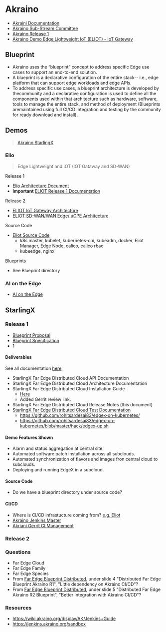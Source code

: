 # Akraino

- [Akraini Documentation](https://wiki.akraino.org/display/AK/Documentation)
- [Akraino Sub-Stream Committee](https://wiki.akraino.org/display/AK/Upstream+Sub-committee)
- [Akraino Release 1](https://www.lfedge.org/projects/akraino/release-1/)
- [Akraino Demo Edge Lightweight IoT (ELIOT) - IoT Gateway](https://www.lfedge.org/projects/akraino/release-1/edge-lightweight-iot-eliot-iot-gateway/)

## Blueprint

- Akraino uses the “blueprint” concept to address specific Edge use cases to support an end-to-end solution.
- A blueprint is a declarative configuration of the entire stack-- i.e., edge platform that can support edge workloads and edge APIs.
- To address specific use cases, a blueprint architecture is developed by thecommunity and a declarative configuration is used to define all the components used within that architecture such as hardware, software, tools to manage the entire stack, and method of deployment (Blueprints aremaintained using full CI/CD integration and testing by the community for ready download and install).


## Demos

> [Akraino StarlingX](https://wiki.akraino.org/download/attachments/6128319/Akraino-StarlingX-EdgeX.mp4?version=1&modificationDate=1553808128000&api=v2)

### Elio

> Edge Lightweight and IOT (IOT Gataway and SD-WAN)

Release 1

- [Elio Architecture Document](https://wiki.akraino.org/display/AK/ELIOT+Architecture+Document)
- __Important__ [ELIOT Release 1 Documentation](https://wiki.akraino.org/display/AK/ELIOT+Release+1+Documentation)

Release 2

- [ELIOT IoT Gateway Architecture](https://wiki.akraino.org/display/AK/ELIOT+Release+2+-+IoT+Gateway+Architecture+Document)
- [ELIOT SD-WAN/WAN Edge/ uCPE Architecture](https://wiki.akraino.org/pages/viewpage.action?pageId=20316769)

Source Code

- [Eliot Source Code](https://gerrit.akraino.org/r/gitweb?p=eliot.git;a=shortlog)
  - k8s master, kubelet, kubernetes-cni, kubeadm, docker, Eliot Manager, Edge Node, calico, calico rbac
  - kubeedge, nginx

Blueprints

- See Blueprint directory

### AI on the Edge

- [AI on the Edge](https://wiki.akraino.org/display/AK/Presentation+Videos)

## StarlingX

### Release 1

- [Blueprint Proposal](https://wiki.akraino.org/download/attachments/6128319/Akraino_Blueprint_Far_Edge_v3.pdf?version=2&modificationDate=1541791587000&api=v2)
- [Blueprint Specification](https://wiki.akraino.org/download/attachments/6128319/Far%20Edge%20Akraino%20Blueprint%20v5.pdf?version=1&modificationDate=1544201319000&api=v2)
- [1](https://wiki.akraino.org/display/AK/StarlingX+Far+Edge+Distributed+Cloud?preview=%2F6128319%2F11995237%2FAkraino+Rel+1+Self-Certification+Status+-+StarlingX+Far+Edge+Distributed+Cloud.pptx)

#### Deliverables

See all documentation [here](https://wiki.akraino.org/display/AK/StarlingX+Far+Edge+Distributed+Cloud+Documentation)

- StarlingX Far Edge Distributed Cloud API Documentation
- StarlingX Far Edge Distributed Cloud Architecture Documentation
- StarlingX Far Edge Distributed Cloud Installation Guide
  - [Here](https://wiki.akraino.org/display/AK/StarlingX+Far+Edge+Distributed+Cloud+Installation+Guide)
  - Added Gerrit review link.
- StarlingX Far Edge Distributed Cloud Release Notes (this document)
- [StarlingX Far Edge Distributed Cloud Test Documentation](https://wiki.akraino.org/display/AK/StarlingX+Far+Edge+Distributed+Cloud+Test+Documentation)
  - https://github.com/rohitsardesai83/edgex-on-kubernetes/
  - https://github.com/rohitsardesai83/edgex-on-kubernetes/blob/master/hack/edgex-up.sh
  
#### Demo Features Shown

- Alarm and status aggregation at central site.
- Automated software patch installation across all subclouds.
- Automated synchronization of flavors and images fron central cloud to subclouds.
- Deploying and running EdgeX in a subcloud.

#### Source Code

- Do we have a blueprint directory under source code?

#### CI/CD

- Where is CI/CD infrastucture coming from? [e.g. Eliot](https://gerrit.akraino.org/r/gitweb?p=eliot.git;a=commit;h=08061086d68d8c4f0a027c910c5e498b1016e12a)
- [Akraino Jenkins Master](https://jenkins.akraino.org/view/starlingx/job/starlingx-master-verify/)
- [Akriani Gerrit CI Management](https://gerrit.akraino.org/r/admin/repos/ci-management)

### Release 2


### Questions

- Far Edge Cloud
- Far Edge Family
- Far Edge Species
- From [Far Edge Blueprint Distributed](https://wiki.akraino.org/pages/viewpage.action?pageId=11995356&preview=%2F11995356%2F11997178%2FAkraino_Blueprint_Far_Edge_R2.pdf), under slide 4 "Distributed Far Edge Blueprint Akraino R1", "Little  dependency on Akraino CI/CD"?
- From [Far Edge Blueprint Distributed](https://wiki.akraino.org/pages/viewpage.action?pageId=11995356&preview=%2F11995356%2F11997178%2FAkraino_Blueprint_Far_Edge_R2.pdf), under slide 5 "Distributed Far Edge Akraino R2 Blueprint", "Better integration with Akraino CI/CD"?

### Resources

- https://wiki.akraino.org/display/AK/Jenkins+Guide
- https://jenkins.akraino.org/sandbox
